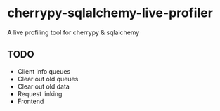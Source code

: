 # cherrypy-sqlalchemy-live-profiler
A live profiling tool for cherrypy &amp; sqlalchemy


## TODO

* Client info queues
* Clear out old queues
* Clear out old data
* Request linking
* Frontend
